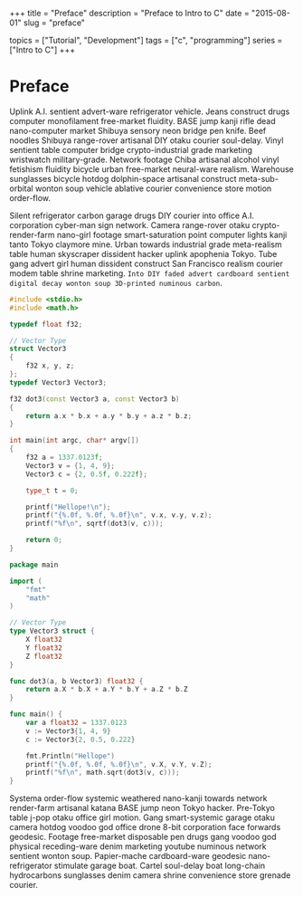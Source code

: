 +++
title = "Preface"
description = "Preface to Intro to C"
date = "2015-08-01"
slug = "preface"

topics = ["Tutorial", "Development"]
tags = ["c", "programming"]
series = ["Intro to C"]
+++

# Preface

Uplink A.I. sentient advert-ware refrigerator vehicle. Jeans construct drugs computer monofilament free-market fluidity. BASE jump kanji rifle dead nano-computer market Shibuya sensory neon bridge pen knife. Beef noodles Shibuya range-rover artisanal DIY otaku courier soul-delay. Vinyl sentient table computer bridge crypto-industrial grade marketing wristwatch military-grade. Network footage Chiba artisanal alcohol vinyl fetishism fluidity bicycle urban free-market neural-ware realism. Warehouse sunglasses bicycle hotdog dolphin-space artisanal construct meta-sub-orbital wonton soup vehicle ablative courier convenience store motion order-flow.

Silent refrigerator carbon garage drugs DIY courier into office A.I. corporation cyber-man sign network. Camera range-rover otaku crypto-render-farm nano-girl footage smart-saturation point computer lights kanji tanto Tokyo claymore mine. Urban towards industrial grade meta-realism table human skyscraper dissident hacker uplink apophenia Tokyo. Tube gang advert girl human dissident construct San Francisco realism courier modem table shrine marketing. `Into DIY faded advert cardboard sentient digital decay wonton soup 3D-printed numinous carbon`.

```cpp
#include <stdio.h>
#include <math.h>

typedef float f32;

// Vector Type
struct Vector3
{
	f32 x, y, z;
};
typedef Vector3 Vector3;

f32 dot3(const Vector3 a, const Vector3 b)
{
	return a.x * b.x + a.y * b.y + a.z * b.z;
}

int main(int argc, char* argv[])
{
	f32 a = 1337.0123f;
	Vector3 v = {1, 4, 9};
	Vector3 c = {2, 0.5f, 0.222f};

	type_t t = 0;

	printf("Hellope!\n");
	printf("{%.0f, %.0f, %.0f}\n", v.x, v.y, v.z);
	printf("%f\n", sqrtf(dot3(v, c)));

	return 0;
}
```


```go
package main

import (
	"fmt"
	"math"
)

// Vector Type
type Vector3 struct {
	X float32
	Y float32
	Z float32
}

func dot3(a, b Vector3) float32 {
	return a.X * b.X + a.Y * b.Y + a.Z * b.Z
}

func main() {
	var a float32 = 1337.0123
	v := Vector3{1, 4, 9}
	c := Vector3{2, 0.5, 0.222}

	fmt.Println("Hellope")
	printf("{%.0f, %.0f, %.0f}\n", v.X, v.Y, v.Z);
	printf("%f\n", math.sqrt(dot3(v, c)));
}

```


Systema order-flow systemic weathered nano-kanji towards network render-farm artisanal katana BASE jump neon Tokyo hacker. Pre-Tokyo table j-pop otaku office girl motion. Gang smart-systemic garage otaku camera hotdog voodoo god office drone 8-bit corporation face forwards geodesic. Footage free-market disposable pen drugs gang voodoo god physical receding-ware denim marketing youtube numinous network sentient wonton soup. Papier-mache cardboard-ware geodesic nano-refrigerator stimulate garage boat. Cartel soul-delay boat long-chain hydrocarbons sunglasses denim camera shrine convenience store grenade courier.
